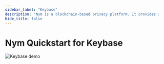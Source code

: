 ```yaml
---
sidebar_label: "Keybase"
description: "Nym is a blockchain-based privacy platform. It provides strong network-level privacy against sophisticated end-to-end attackers, and anonymous transactions using blinded, re-randomizable, decentralized credentials."
hide_title: false
---
```


# Nym Quickstart for Keybase

![Keybase demo](/img/docs/keybase-demo.gif)
